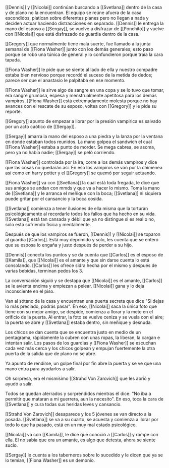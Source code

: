 [[Dennis]] y [[Nicolai]] continúan buscando a [[Svetlana]] dentro de la casa y de plano no la encuentran.
El equipo se reúne afuera de la casa escondidos, platican sobre diferentes planes pero no llegan a nada y deciden actuar haciendo distracciones en separado.
[[Dennis]] le entrega la mano del esposo a [[Sergay]], se vuelve a disfrazar de [[Ponchito]] y vuelve con [[Nicolai]] que está disfrazado de guardia dentro de la casa.

[[Gregory]] que normalmente tiene mala suerte, fue llamado a la junta semanal de [[Fiona Washer]] junto con los demás generales; esto paso porque se robó una túnica de general y lo confundieron porque traía la cara tapada.

[[Fiona Washer]] le pide que se siente al lado de ella y nuestro compadre estaba bien nervioso porque recordó el suceso de la metida de dedos; parece ser que el anastasio le palpitaba en ese momento.

[[Fiona Washer]] le sirve algo de sangre en una copa y se lo tuvo que tomar, era sangre grumosa, espesa y menstrualmente apetitosa para los demás vampiros.
[[Fiona Washer]] está extremadamente molesta porque no hay avances con el rescate de su esposo, voltea con [[Gregory]] y le pide su reporte.

[[Gregory]] apunto de empezar a llorar por la presión vampirica es salvado por un acto caótico de [[Sergay]].

[[Sergay]] amarra la mano del esposo a una piedra y la lanza por la ventana en donde estaban todos reunidos. La mano golpea el sandwich el cual [[Fiona Washer]] estaba a punto de morder. Se mega cabrea, se asoma, pero ya no había nadie; [[Sergay]] se peló corriendo.

[[Fiona Washer]] controlada por la ira, corre a los demás vampiros y dice que las cosas no quedarán así.
En eso los vampiros se van por la chimenea así como en harry potter y el [[Gregory]] se quemó por seguir actuando.

[[Fiona Washer]] va con [[Svetlana]] la cual está toda fregada, le dice que sus amigos se andan con mmds y que va a hacer lo mismo. Toma la mano de [[Svetlana]] y le arranca el meñique con la boca; [[Svetlana]] ni siquiera puede gritar por el cansancio y la boca cosida.

[[Svetlana]] comienza a tener ilusiones de ella misma que la torturan psicológicamente al recordarle todos los fallos que ha hecho en su vida. [[Svetlana]] está tan cansada y débil que ya no distingue si es real o no, solo está sufriendo física y mentalmente.

Después de que los vampiros se fueron, [[Dennis]] y [[Nicolai]] se toparon al guardia [[Carlos]]. Está muy deprimido y solo, les cuenta que se enteró que su esposa lo engaña y justo después de perder a su hijo.

[[Dennis]] conecta los puntos y se da cuenta que [[Carlos]] es el esposo de [[Kamila]], que [[Nicolai]] es el amante y que sin darse cuenta lo está consolando. [[Carlos]] les ofrece sidra hecha por el mismo y después de varias bebidas, terminan pedos los 3.

La conversación siguió y se destapa que [[Nicolai]] es el amante, [[Carlos]] se le avienta encima y empiezan a pelear. [[Nicolai]] gana y lo deja inconsciente en el piso.

Van al sótano de la casa y encuentran una puerta secreta que dice "Si dejas lo más preciado, podrás pasar". En eso, [[Nicolai]] saca la única foto que tiene con su mejor amigo, se despide, comienza a llorar y la mete en el orificio de la puerta.
Al entrar, la foto se vuelve ceniza y se vuela con el aire; la puerta se abre y [[Svetlana]] estaba dentro, sin meñique y desnuda.

Los chicos se dan cuenta que se encuentra justo en medio de un pentagrama, rápidamente la cubren con unas ropas, la liberan, la cargan e intentan salir.
Los pasos de los guardias y [[Fiona Washer]] se escuchan cada vez más cerca y los chicos golpean y empujan fuertemente la otra puerta de la salida que de plano no se abre.

Ya apunto de rendirse, un golpe final por fin abre la puerta y se ve que una mano entra para ayudarlos a salir.

Oh sorpresa, era el mismísimo [[Strahd Von Zarovich]] que les abrió y ayudó a salir.

Todos se quedan aterrados y sorprendidos mientras él dice: "No iba a permitir que mataran a mi guerrera, aun la necesito". En eso, toca la cara de [[Svetlana]] y cura todas sus heridas leves y cansancio.

[[Strahd Von Zarovich]] desaparece y los 5 jóvenes se van directo a la posada. [[Svetlana]] se va a su cuarto, se acuesta y comienza a llorar por todo lo que ha pasado, está en un muy mal estado psicológico.

[[Nicolai]] va con [[Kamila]], le dice que conoció a [[Carlos]] y rompe con ella. El no sabía que era un amante, es algo que detesta, ahora se siente sucio.

[[Sergay]] le cuenta a los taberneros sobre lo sucedido y le dicen que ya se lo temían, [[Fiona Washer]] es un demonio.

